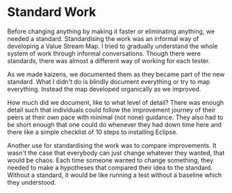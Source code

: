 # Standard Work

Before changing anything by making it faster or eliminating anything, we needed a standard. 
Standardising the work was an informal way of developing a Value Stream Map. 
I tried to gradually understand the whole system of work through informal conversations. 
Though there were standards, there was almost a different way of working for each tester. 

As we made kaizens, we documented them as they became part of the new standard. 
What I didn't do is blindly document everything or try to map everything.
Instead the map developed organically as we improved.

How much did we document, like to what level of detail?
There was enough detail such that individuals could follow the improvement journey of their peers at their own pace with minimal (not none) guidance. 
They also had to be short enough that one could do whenever they had down time here and there like a simple checklist of 10 steps to installing Eclipse. 

Another use for standardising the work was to compare improvements. 
It wasn't the case that everybody can just change whatever they wanted, that would be chaos. 
Each time someone wanted to change something, they needed to make a hypotheses that compared their idea to the  standard. 
Without a standard, it would be like running a test without a baseline which they understood.